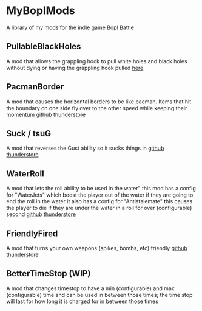 # MyBoplMods
A library of my mods for the indie game Bopl Battle

## PullableBlackHoles
A mod that allows the grappling hook to pull white holes and black holes without dying or having the grappling hook pulled
[here](https://github.com/maxgamertyper/PullableBlackHoles)

## PacmanBorder
A mod that causes the horizontal borders to be like pacman. Items that hit the boundary on one side fly over to the other speed while keeping their momentum
[github](https://github.com/maxgamertyper/PacmanBopl)
[thunderstore](https://thunderstore.io/c/bopl-battle/p/maxgamertyper1/PacmanBorder/)

## Suck / tsuG
A mod that reverses the Gust ability so it sucks things in
[github](https://github.com/maxgamertyper/Bopl-Suck)
[thunderstore](https://thunderstore.io/c/bopl-battle/p/maxgamertyper1/tsuG/)

## WaterRoll
A mod that lets the roll ability to be used in the water"
this mod has a config for "WaterJets" which boost the player out of the water if they are going to end the roll in the water
it also has a config for "Antistalemate" this causes the player to die if they are under the water in a roll for over (configurable) second
[github](https://github.com/maxgamertyper/Water-Roll)
[thunderstore](https://thunderstore.io/c/bopl-battle/p/maxgamertyper1/WaterRoll/)

## FriendlyFired
A mod that turns your own weapons (spikes, bombs, etc) friendly
[github](https://github.com/maxgamertyper/Friendly-Fired)
[thunderstore](https://thunderstore.io/c/bopl-battle/p/maxgamertyper1/FriendlyFired/)

## BetterTimeStop (WIP)
A mod that changes timestop to have a min (configurable) and max (configurable) time and can be used in between those times; the time stop will last for how long it is charged for in between those times
